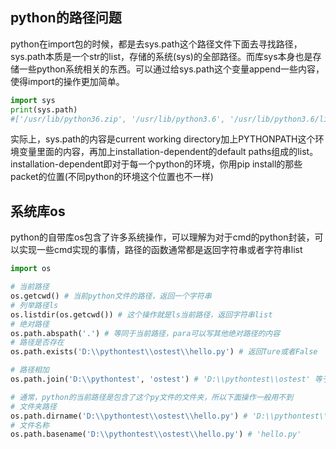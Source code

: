 ## python的路径问题
python在import包的时候，都是去sys.path这个路径文件下面去寻找路径，sys.path本质是一个str的list，存储的系统(sys)的全部路径。而库sys本身也是存储一些python系统相关的东西。可以通过给sys.path这个变量append一些内容，使得import的操作更加简单。
```python
import sys
print(sys.path)
#['/usr/lib/python36.zip', '/usr/lib/python3.6', '/usr/lib/python3.6/lib-dynload', '', '/home/SENSETIME/zhangyuming/.local/lib/python3.6/site-packages', '/usr/local/lib/python3.6/dist-packages', '/usr/local/lib/python3.6/dist-packages/parrots-0.1.0a2-py3.6-linux-x86_64.egg', '/usr/local/lib/python3.6/dist-packages/colorlog-4.0.2-py3.6.egg', '/usr/lib/python3/dist-packages', '/home/SENSETIME/zhangyuming/.local/lib/python3.6/site-packages/IPython/extensions', '/home/SENSETIME/zhangyuming/.ipython']
```
实际上，sys.path的内容是current working directory加上PYTHONPATH这个环境变量里面的内容，再加上installation-dependent的default paths组成的list。installation-dependent即对于每一个python的环境，你用pip install的那些packet的位置(不同python的环境这个位置也不一样)




## 系统库os
python的自带库os包含了许多系统操作，可以理解为对于cmd的python封装，可以实现一些cmd实现的事情，路径的函数通常都是返回字符串或者字符串list
```python
import os

# 当前路径
os.getcwd() # 当前python文件的路径，返回一个字符串
# 列举路径ls
os.listdir(os.getcwd()) # 这个操作就是ls当前路径，返回字符串list
# 绝对路径
os.path.abspath('.') # 等同于当前路径，para可以写其他绝对路径的内容
# 路径是否存在
os.path.exists('D:\\pythontest\\ostest\\hello.py') # 返回Ture或者False

# 路径相加
os.path.join('D:\\pythontest', 'ostest') # 'D:\\pythontest\\ostest' 等于string相加

# 通常，python的当前路径是包含了这个py文件的文件夹，所以下面操作一般用不到
# 文件夹路径
os.path.dirname('D:\\pythontest\\ostest\\hello.py') # 'D:\\pythontest\\ostest' 包含这个路径文件的路径
# 文件名称
os.path.basename('D:\\pythontest\\ostest\\hello.py') # 'hello.py'
```
